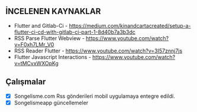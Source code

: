 ﻿## İNCELENEN KAYNAKLAR

- Flutter and Gitlab-Ci - https://medium.com/kinandcartacreated/setup-a-flutter-ci-cd-with-gitlab-ci-part-1-8d40b7a3b3dc
- RSS Parse Flutter Webview -
 https://www.youtube.com/watch?v=F0xh7LMr_V0
 - RSS Reader Flutter -  https://www.youtube.com/watch?v=3I57znnj7js 
 - Flutter Javascript Interactions - https://www.youtube.com/watch?v=tMCvxWXOpKg


## Çalışmalar

 - [x] Songelisme.com Rss gönderileri mobil uygulamaya entegre edildi. 
 - [x] Songelismeapp güncellemeler

